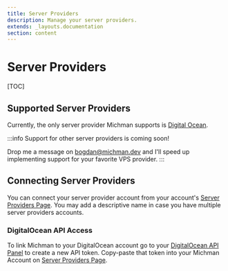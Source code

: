 ```yaml
---
title: Server Providers
description: Manage your server providers.
extends: _layouts.documentation
section: content
---
```


# Server Providers

[TOC]



## Supported Server Providers

Currently, the only server provider Michman supports is [Digital Ocean][digital-ocean].

:::info
Support for other server providers is coming soon!

Drop me a message on bogdan@michman.dev and I'll speed up implementing support for your favorite VPS provider.
:::



## Connecting Server Providers

You can connect your server provider account from your account's [Server Providers Page][providers].
You may add a descriptive name in case you have multiple server providers accounts.

### DigitalOcean API Access

To link Michman to your DigitalOcean account go to your [DigitalOcean API Panel](https://cloud.digitalocean.com/settings/api/tokens)
to create a new API token. Copy-paste that token into your Michman Account on [Server Providers Page][providers].



[providers]: https://michman.dev/account/providers "Michman Account Server Providers Page"
[digital-ocean]: https://m.do.co/c/a8ab3ad71294 "DigitalOcean Server Provider"

